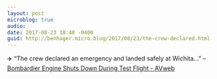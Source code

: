 ```yaml
---
layout: post
microblog: true
audio: 
date: 2017-08-23 18:48 -0400
guid: http://benhager.micro.blog/2017/08/23/the-crew-declared.html
---
```

✈️ “The crew declared an emergency and landed safely at Wichita…” – [Bombardier Engine Shuts Down During Test Flight - AVweb](https://www.avweb.com/avwebflash/news/Bombardier-Engine-Shuts-Down-During-Test-Flight-229535-1.html)
